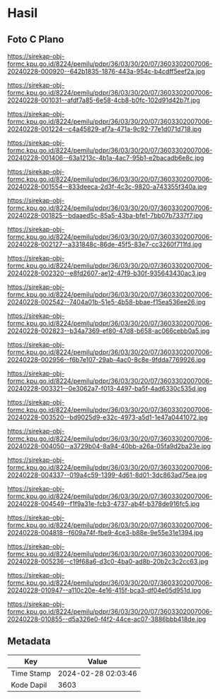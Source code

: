 # Hasil

## Foto C Plano

https://sirekap-obj-formc.kpu.go.id/8224/pemilu/pdpr/36/03/30/20/07/3603302007006-20240228-000920--642b1835-1876-443a-954c-b4cdff5eef2a.jpg

https://sirekap-obj-formc.kpu.go.id/8224/pemilu/pdpr/36/03/30/20/07/3603302007006-20240228-001031--afdf7a85-6e58-4cb8-b0fc-102d91d42b7f.jpg

https://sirekap-obj-formc.kpu.go.id/8224/pemilu/pdpr/36/03/30/20/07/3603302007006-20240228-001224--c4a45829-af7a-471a-9c92-77e1d071d718.jpg

https://sirekap-obj-formc.kpu.go.id/8224/pemilu/pdpr/36/03/30/20/07/3603302007006-20240228-001406--63a1213c-4b1a-4ac7-95b1-e2bacadb6e8c.jpg

https://sirekap-obj-formc.kpu.go.id/8224/pemilu/pdpr/36/03/30/20/07/3603302007006-20240228-001554--833deeca-2d3f-4c3c-9820-a743355f340a.jpg

https://sirekap-obj-formc.kpu.go.id/8224/pemilu/pdpr/36/03/30/20/07/3603302007006-20240228-001825--bdaaed5c-85a5-43ba-bfe1-7bb07b7337f7.jpg

https://sirekap-obj-formc.kpu.go.id/8224/pemilu/pdpr/36/03/30/20/07/3603302007006-20240228-002127--a331848c-86de-45f5-83e7-cc3260f711fd.jpg

https://sirekap-obj-formc.kpu.go.id/8224/pemilu/pdpr/36/03/30/20/07/3603302007006-20240228-002320--e8fd2607-ae12-47f9-b30f-935643430ac3.jpg

https://sirekap-obj-formc.kpu.go.id/8224/pemilu/pdpr/36/03/30/20/07/3603302007006-20240228-002542--7404a01b-51e5-4b58-bbae-f15ea536ee26.jpg

https://sirekap-obj-formc.kpu.go.id/8224/pemilu/pdpr/36/03/30/20/07/3603302007006-20240228-002823--b34a7369-ef80-47d8-b658-ac066cebb0a5.jpg

https://sirekap-obj-formc.kpu.go.id/8224/pemilu/pdpr/36/03/30/20/07/3603302007006-20240228-002956--f6b7e107-29ab-4ac0-8c8e-9fdda7769926.jpg

https://sirekap-obj-formc.kpu.go.id/8224/pemilu/pdpr/36/03/30/20/07/3603302007006-20240228-003321--0e3062a7-f013-4497-ba5f-4ad6330c535d.jpg

https://sirekap-obj-formc.kpu.go.id/8224/pemilu/pdpr/36/03/30/20/07/3603302007006-20240228-003520--bd9025d9-e32c-4973-a5d1-1e47a0441072.jpg

https://sirekap-obj-formc.kpu.go.id/8224/pemilu/pdpr/36/03/30/20/07/3603302007006-20240228-004050--a3729b04-8a94-40bb-a26a-05fa9d2ba23e.jpg

https://sirekap-obj-formc.kpu.go.id/8224/pemilu/pdpr/36/03/30/20/07/3603302007006-20240228-004337--019a4c59-1399-4d61-8d01-3dc863ad75ea.jpg

https://sirekap-obj-formc.kpu.go.id/8224/pemilu/pdpr/36/03/30/20/07/3603302007006-20240228-004549--f1f9a31e-fcb3-4737-ab4f-b378de916fc5.jpg

https://sirekap-obj-formc.kpu.go.id/8224/pemilu/pdpr/36/03/30/20/07/3603302007006-20240228-004818--f609a74f-fbe9-4ce3-b88e-9e55e31e1394.jpg

https://sirekap-obj-formc.kpu.go.id/8224/pemilu/pdpr/36/03/30/20/07/3603302007006-20240228-005236--c19f68a6-d3c0-4ba0-ad8b-20b2c3c2cc63.jpg

https://sirekap-obj-formc.kpu.go.id/8224/pemilu/pdpr/36/03/30/20/07/3603302007006-20240228-010947--a110c20e-4e16-415f-bca3-df04e05d951d.jpg

https://sirekap-obj-formc.kpu.go.id/8224/pemilu/pdpr/36/03/30/20/07/3603302007006-20240228-010855--d5a326e0-f4f2-44ce-ac07-3886bbb418de.jpg


## Metadata

| Key        | Value               |
| ---------- | ------------------- |
| Time Stamp | 2024-02-28 02:03:46 |
| Kode Dapil | 3603                |



